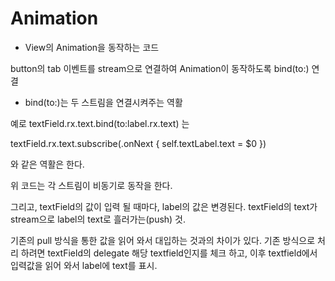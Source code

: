 # Animation
* View의 Animation을 동작하는 코드

button의 tab 이벤트를 stream으로 연결하여 Animation이 동작하도록 bind(to:) 연결

* bind(to:)는 두 스트림을 연결시켜주는 역활

 예로 textField.rx.text.bind(to:label.rx.text) 는
 
 textField.rx.text.subscribe(.onNext {
     self.textLabel.text = $0
 })
 
 와 같은 역활은 한다.
 
 위 코드는 각 스트림이 비동기로 동작을 한다.
 
 그리고, textField의 값이 입력 될 때마다, label의 값은 변경된다.
 textField의 text가 stream으로 label의 text로 흘러가는(push) 것.
 
 기존의 pull 방식을 통한 값을 읽어 와서 대입하는 것과의 차이가 있다.
 기존 방식으로 처리 하려면 textField의 delegate 해당 textfield인지를 체크 하고,
 이후 textfield에서 입력값을 읽어 와서 label에 text를 표시.
